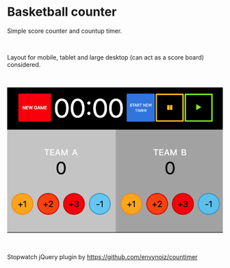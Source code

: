 # Basketball counter

Simple score counter and countup timer.

<br />

Layout for mobile, tablet and large desktop (can act as a score board) considered.

<br />

![screenshot](https://github.com/k-son/basket/blob/master/baket-screenshot.png)

<br />

Stopwatch jQuery plugin by https://github.com/envynoiz/countimer
